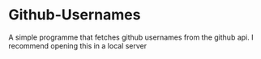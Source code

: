# Github-Usernames
A simple programme that fetches github usernames from the github api.
I recommend opening this in a local server
